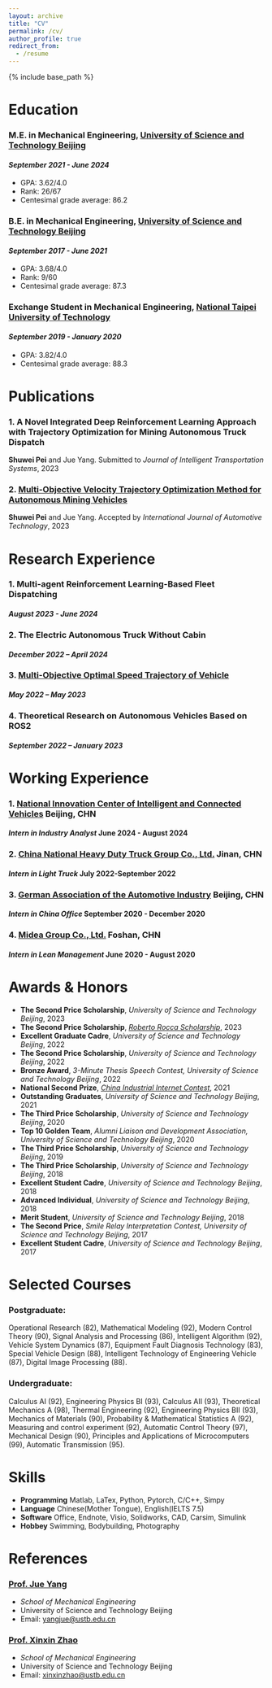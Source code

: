 ```yaml
---
layout: archive
title: "CV"
permalink: /cv/
author_profile: true
redirect_from:
  - /resume
---
```


{% include base_path %}

Education
======
### M.E. in Mechanical Engineering, [University of Science and Technology Beijing](https://en.ustb.edu.cn/) 
#### _September 2021 - June 2024_
- GPA: 3.62/4.0  
- Rank: 26/67
- Centesimal grade average: 86.2
### B.E. in Mechanical Engineering, [University of Science and Technology Beijing](https://en.ustb.edu.cn/)
#### _September 2017 - June 2021_
- GPA: 3.68/4.0  
- Rank: 9/60
- Centesimal grade average: 87.3
### Exchange Student in Mechanical Engineering, [National Taipei University of Technology](https://www-en.ntut.edu.tw/) 
#### _September 2019 - January 2020_
- GPA: 3.82/4.0  
- Centesimal grade average: 88.3

Publications
======
### 1. A Novel Integrated Deep Reinforcement Learning Approach with Trajectory Optimization for Mining Autonomous Truck Dispatch
**Shuwei Pei** and Jue Yang. Submitted to _Journal of Intelligent Transportation Systems_, 2023 


### 2. [Multi-Objective Velocity Trajectory Optimization Method for Autonomous Mining Vehicles](https://travidp.github.io/s12239-023-0131-5.pdf)
**Shuwei Pei** and Jue Yang. Accepted by _International Journal of Automotive Technology_, 2023 

Research Experience
======
### 1. Multi-agent Reinforcement Learning-Based Fleet Dispatching 
#### _August 2023 - June 2024_
### 2. The Electric Autonomous Truck Without Cabin
#### _December 2022 – April 2024_
### 3. [Multi-Objective Optimal Speed Trajectory of Vehicle](https://travidp.github.io/s12239-023-0131-5.pdf)
#### _May 2022 – May 2023_
### 4. Theoretical Research on Autonomous Vehicles Based on ROS2
#### _September 2022 – January 2023_

Working Experience
======
### 1. [National Innovation Center of Intelligent and Connected Vehicles](http://www.china-icv.cn/index.html)    Beijing, CHN
#### _Intern in Industry Analyst_    June 2024 - August 2024

### 2. [China National Heavy Duty Truck Group Co., Ltd.](https://en.sinotrukinternational.com/)    Jinan, CHN
#### _Intern in Light Truck_    July 2022-September 2022

### 3. [German Association of the Automotive Industry](https://www.vda.cn/en)    Beijing, CHN
#### _Intern in China Office_    September 2020 - December 2020

### 4. [Midea Group Co., Ltd.](https://www.midea-group.com/)    Foshan, CHN
#### _Intern in Lean Management_     June 2020 - August 2020

Awards & Honors
======
- **The Second Price Scholarship**, _University of Science and Technology Beijing_, 2023
- **The Second Price Scholarship**, [_Roberto Rocca Scholarship_](https://www.robertorocca.org/es/becas/de-doctorado/fellowships), 2023
- **Excellent Graduate Cadre**, _University of Science and Technology Beijing_, 2022
- **The Second Price Scholarship**, _University of Science and Technology Beijing_, 2022
- **Bronze Award**, _3-Minute Thesis Speech Contest, University of Science and Technology Beijing_, 2022
- **National Second Prize**, [_China Industrial Internet Contest_](https://www.simapps.com/v/28644.html), 2021
- **Outstanding Graduates**, _University of Science and Technology Beijing_, 2021
- **The Third Price Scholarship**, _University of Science and Technology Beijing_, 2020
- **Top 10 Golden Team**, _Alumni Liaison and Development Association, University of Science and Technology Beijing_, 2020
- **The Third Price Scholarship**, _University of Science and Technology Beijing_, 2019
- **The Third Price Scholarship**, _University of Science and Technology Beijing_, 2018
- **Excellent Student Cadre**, _University of Science and Technology Beijing_, 2018
- **Advanced Individual**, _University of Science and Technology Beijing_, 2018
- **Merit Student**, _University of Science and Technology Beijing_, 2018
- **The Second Price**, _Smile Relay Interpretation Contest, University of Science and Technology Beijing_, 2017
- **Excellent Student Cadre**, _University of Science and Technology Beijing_, 2017

Selected Courses
======
### Postgraduate:
Operational Research (82), Mathematical Modeling (92), Modern Control Theory (90), Signal Analysis and Processing (86), Intelligent Algorithm (92), Vehicle System Dynamics (87), Equipment Fault Diagnosis Technology (83), Special Vehicle Design (88), Intelligent Technology of Engineering Vehicle (87), Digital Image Processing (88).

### Undergraduate:
Calculus AI (92), Engineering Physics BI (93), Calculus AII (93), Theoretical Mechanics A (98), Thermal Engineering (92), Engineering Physics BII (93), Mechanics of Materials (90), Probability & Mathematical Statistics A (92), Measuring and control experiment (92), Automatic Control Theory (97), Mechanical Design (90), Principles and Applications of Microcomputers (99), Automatic Transmission (95).

Skills
======
- **Programming**    Matlab, LaTex, Python, Pytorch, C/C++, Simpy
- **Language**       Chinese(Mother Tongue), English(IELTS 7.5)
- **Software**       Office, Endnote, Visio, Solidworks, CAD, Carsim, Simulink
- **Hobbey**         Swimming, Bodybuilding, Photography

References
======
###  [Prof. Jue Yang](http://me.ustb.edu.cn/shiziduiwu/jiaoshixinxi/2022-03-24/468.html)
- _School of Mechanical Engineering_
- University of Science and Technology Beijing
- Email: yangjue@ustb.edu.cn

###  [Prof. Xinxin Zhao](http://me.ustb.edu.cn/shiziduiwu/jiaoshixinxi/2022-03-24/443.html)
- _School of Mechanical Engineering_
- University of Science and Technology Beijing
- Email: xinxinzhao@ustb.edu.cn
